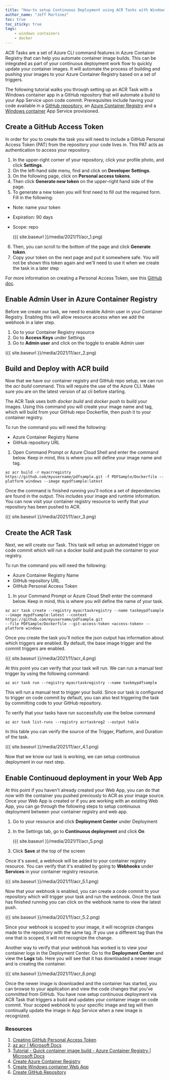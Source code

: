 ```yaml
---
title: "How-to setup Continuous Deployment using ACR Tasks with Windows containers"
author_name: "Jeff Martinez"
toc: true
toc_sticky: true
tags:
    - windows containers
    - docker
---
```


ACR Tasks are a set of Azure CLI command features in Azure Container Registry that can help you automate container image builds.  This can be integrated as part of your continuous deployment work flow to quickly update your container images.  It will automate the process of building and pushing your images to your Azure Container Registry based on a set of triggers.  

The following tutorial walks you through setting up an ACR Task with a Windows container app in a GitHub repository that will automate a build to your App Service upon code commit. Prerequisites include having your code available in a [GitHub repository](https://docs.github.com/en/get-started/quickstart/create-a-repo), an [Azure Container Registry](https://docs.microsoft.com/en-us/azure/container-registry/container-registry-get-started-portal) and a [Windows container](https://docs.microsoft.com/en-us/azure/app-service/quickstart-custom-container?tabs=dotnet&pivots=container-windows#create-a-windows-container-app) App Service provisioned.

## Create a GitHub Access Token
In order for you to create the task you will need to include a GitHub Personal Access Token (PAT) from the repository your code lives in. This PAT acts as authentication to access your repository.

1.	In the upper-right corner of your repository, click your profile photo, and click **Settings**.
2.	On the left-hand side menu, find and click on **Developer Settings**.
3.	On the following page, click on **Personal access tokens**.
4.	Then click **Generate new token** on the upper-right hand side of the page.
5.	To generate a new token you will first need to fill out the required form. 
Fill in the following:
- Note: name your token
- Expiration: 90 days
- Scope: repo

    ({{ site.baseurl }}/media/2021/11/acr_1.png)

6.	Then, you can scroll to the bottom of the page and click **Generate token**.
7.	Copy your token on the next page and put it somewhere safe. You will not be shown this token again and we'll need to use it when we create the task in a later step

For more information on creating a Personal Access Token, see this [GitHub doc](https://docs.github.com/en/authentication/keeping-your-account-and-data-secure/creating-a-personal-access-token#creating-a-token).

## Enable Admin User in Azure Container Registry
Before we create our task, we need to enable Admin user in your Container Registry. Enabling this will allow resource access when we add the webhook in a later step.
1.	Go to your Container Registry resource
2.	Go to **Access Keys** under Settings
3.	Go to **Admin user** and click on the toggle to enable Admin user

({{ site.baseurl }}/media/2021/11/acr_2.png)

## Build and Deploy with ACR build
Now that we have our container registry and GitHub repo setup, we can run the *acr build* command. This will require the use of the Azure CLI. Make sure you are on the latest version of az cli before starting. 

The ACR Task uses both *docker build* and *docker push* to build your images. Using this command you will create your image name and tag, which will build from your GitHub repo Dockerfile, then push it to your container registry.

To run the command you will need the following:
- Azure Container Registry Name
- GitHub repository URL

1.	Open Command Prompt or Azure Cloud Shell and enter the command below. Keep in mind, this is where you will define your image name and tag.

```cli
az acr build -r myacrregistry https://github.com/myusername/pdfsample.git -f PDFSample/Dockerfile --platform windows --image mypdfsample:latest
```

Once the command is finished running you'll notice a set of dependencies are found in the output. This includes your image and runtime information. You can now visit your container registry resource to verify that your repository has been pushed to ACR.

({{ site.baseurl }}/media/2021/11/acr_3.png)

## Create the ACR Task
Next, we will create our Task.  This task will setup an automated trigger on code commit which will run a docker build and push the container to your registry.  

To run the command you will need the following:
- Azure Container Registry Name
- GitHub repository URL
- GitHub Personal Access Token

1.	In your Command Prompt or Azure Cloud Shell enter the command below. Keep in mind, this is where you will define the name of your task.

```cli
az acr task create --registry myacrtaskregistry --name taskmypdfsample --image mypdfsample:latest --context 
https://github.com/myusername/pdfsample.git
--file PDFSample/Dockerfile --git-access-token <access-token> --platform windows

```

Once you create the task you'll notice the json output has information about which triggers are enabled. By default, the base image trigger and the commit triggers are enabled. 

({{ site.baseurl }}/media/2021/11/acr_4.png)

At this point you can verify that your task will run. We can run a manual test trigger by using the following command:

```cli
az acr task run --registry myacrtaskregistry --name taskmypdfsample
```

This will run a manual test to trigger your build. Since our task is configured to trigger on code commit by default, you can also test triggering the task by committing code to your GitHub repository. 

To verify that your tasks have run successfully use the below command

```cli
az acr task list-runs --registry acrtaskreg2 --output table
```

In this table you can verify the source of the Trigger, Platform, and Duration of the task.

({{ site.baseurl }}/media/2021/11/acr_4.1.png)

Now that we know our task is working, we can setup continuous deployment in our next step.

## Enable Continuoud deployment in your Web App
At this point if you haven't already created your Web App, you can do that now with the container you pushed previously to ACR as your image source. Once your Web App is created or if you are working with an existing Web App, you can go through the following steps to setup continuous deployment between your container registry and web app.

1.	Go to your resource and click **Deployment Center** under Deployment
2.	In the Settings tab, go to **Continuous deployment** and click **On**

    ({{ site.baseurl }}/media/2021/11/acr_5.png)

3.	Click **Save** at the top of the screen

Once it's saved, a webhook will be added to your container registry resource. You can verify that it's enabled by going to **Webhooks** under **Services** in your container registry resource.

({{ site.baseurl }}/media/2021/11/acr_5.1.png)

Now that your webhook is enabled, you can create a code commit to your repository which will trigger your task and run the webhook. Once the task has finished running you can click on the webhook name to view the latest push.

({{ site.baseurl }}/media/2021/11/acr_5.2.png)

Since your webhook is scoped to your image, it will recognize changes made to the repository with the same tag. If you use a different tag than the one that is scoped, it will not recognize the change.  

Another way to verify that your webhook has worked is to view your container logs in the Deployment Center. Go to the **Deployment Center** and view the **Logs** tab. Here you will see that it has downloaded a newer image and is creating the container.

({{ site.baseurl }}/media/2021/11/acr_6.png)

Once the newer image is downloaded and the container has started, you can browse to your application and view the code changes that you’ve committed from GitHub.  You have now setup continuous deployment via ACR Task that triggers a build and updates your container image on code commit.  Your scoped webhook to your specific image and tag will then continually update the image in App Service when a new image is recognized.  

### Resources
1.	[Creating GitHub Personal Access Token](https://docs.github.com/en/authentication/keeping-your-account-and-data-secure/creating-a-personal-access-token#creating-a-token)
2.	[az acr | Microsoft Docs](https://docs.microsoft.com/en-us/cli/azure/acr?view=azure-cli-latest#az_acr_build)
3.	[Tutorial - Quick container image build - Azure Container Registry | Microsoft Docs](https://docs.microsoft.com/en-us/azure/container-registry/container-registry-tutorial-quick-task)
4.	[Create Azure Container Registry](https://docs.github.com/en/get-started/quickstart/create-a-repo)
5.	[Create Windows container Web App](https://docs.microsoft.com/en-us/azure/app-service/quickstart-custom-container?tabs=dotnet&pivots=container-windows#create-a-windows-container-app)
6.	[Create GitHub Repository](https://docs.github.com/en/get-started/quickstart/create-a-repo)


